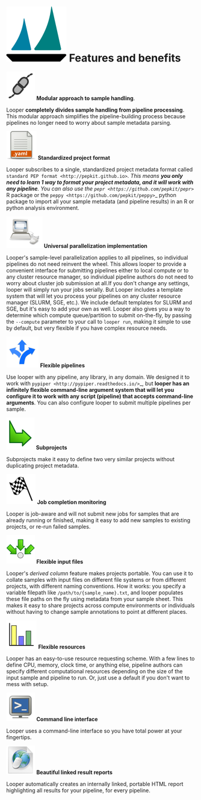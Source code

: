
[logo]: img/logo_caravel.svg

# ![logo][logo] Features and benefits

[cli]: img/cli.svg
[computing]: img/computing.svg
[flexible_pipelines]: img/flexible_pipelines.svg
[job_monitoring]: img/job_monitoring.svg
[resources]: img/resources.svg
[subprojects]: img/subprojects.svg
[collate]: img/collate.svg
[file_yaml]: img/file_yaml.svg
[html]: img/HTML.svg
[modular]: img/modular.svg


![modular][modular] **Modular approach to sample handling**. 

Looper **completely divides sample handling from pipeline processing**. This modular approach simplifies the pipeline-building process because pipelines no longer need to worry about sample metadata parsing. 

![file_yaml][file_yaml] **Standardized project format**

Looper subscribes to a single, standardized project metadata format called `standard PEP format <http://pepkit.github.io>`_. This means **you only need to learn 1 way to format your project metadata, and it will work with any pipeline**. You can also use the `pepr <https://github.com/pepkit/pepr>`_ R package or the `peppy <https://github.com/pepkit/peppy>`_ python package to import all your sample metadata (and pipeline results) in an R or python analysis environment.

![computing][computing] **Universal parallelization implementation**

Looper's sample-level parallelization applies to all pipelines, so individual pipelines do not need reinvent the wheel. This allows looper to provide a convenient interface for submitting pipelines either to local compute or to any cluster resource manager, so individual pipeline authors do not need to worry about cluster job submission at all.If you don't change any settings, looper will simply run your jobs serially. But Looper includes a template system that will let you process your pipelines on any cluster resource manager (SLURM, SGE, etc.). We include default templates for SLURM and SGE, but it's easy to add your own as well. Looper also gives you a way to determine which compute queue/partition to submit on-the-fly, by passing the ``--compute`` parameter to your call to ``looper run``, making it simple to use by default, but very flexible if you have complex resource needs.

![flexible_pipelines][flexible_pipelines] **Flexible pipelines** 

Use looper with any pipeline, any library, in any domain. We designed it to work with `pypiper <http://pypiper.readthedocs.io/>`_, but **looper has an infinitely flexible command-line argument system that will let you configure it to work with  any script (pipeline) that accepts command-line arguments**. You can also configure looper to submit multiple pipelines per sample.

![subprojects][subprojects] **Subprojects**
	
Subprojects make it easy to define two very similar projects without duplicating project metadata.

![job_monitoring][job_monitoring] **Job completion monitoring**  
	
Looper is job-aware and will not submit new jobs for samples that are already running or finished, making it easy to add new samples to existing projects, or re-run failed samples.

![collate][collate] **Flexible input files** 

Looper's *derived column* feature makes projects portable. You can use it to collate samples with input files on different file systems or from different projects, with different naming conventions. How it works: you specify a variable filepath like ``/path/to/{sample_name}.txt``, and looper populates these file paths on the fly using metadata from your sample sheet. This makes it easy to share projects across compute environments or individuals without having to change sample annotations to point at different places.

![resources][resources] **Flexible resources**  

Looper has an easy-to-use resource requesting scheme. With a few lines to define CPU, memory, clock time, or anything else, pipeline authors can specify different computational resources depending on the size of the input sample and pipeline to run. Or, just use a default if you don't want to mess with setup.

![cli][cli] **Command line interface**

Looper uses a command-line interface so you have total power at your fingertips.

![html][html] **Beautiful linked result reports**

Looper automatically creates an internally linked, portable HTML report highlighting all results for your pipeline, for every pipeline.


